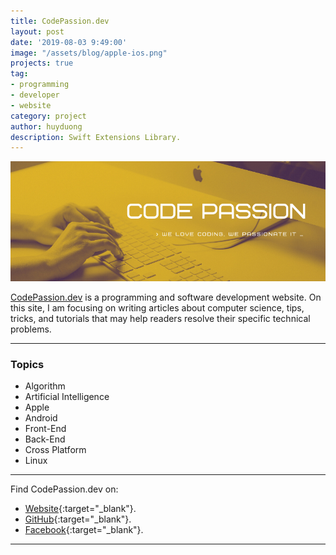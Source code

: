 ```yaml
---
title: CodePassion.dev
layout: post
date: '2019-08-03 9:49:00'
image: "/assets/blog/apple-ios.png"
projects: true
tag:
- programming
- developer
- website
category: project
author: huyduong
description: Swift Extensions Library.
---
```


![Screenshot](../assets/project/code-passion-dev.png)

 <a href="https://codepassion.dev" target="_blank">CodePassion.dev</a> is a programming and software development website. On this site, I am focusing on writing articles about computer science, tips, tricks, and tutorials that may help readers resolve their specific technical problems.

---

### Topics
- Algorithm
- Artificial Intelligence
- Apple 
- Android
- Front-End
- Back-End
- Cross Platform
- Linux

---

Find CodePassion.dev on: 
- [Website](https://codepassion.dev){:target="_blank"}.
- [GitHub](https://github.com/CodePassion-dev){:target="_blank"}.
- [Facebook](https://www.facebook.com/codepassion.dev/){:target="_blank"}.

---